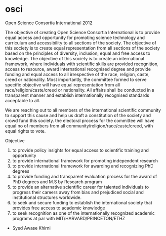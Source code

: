 # osci
Open Science Consortia International
2012

The objective of creating Open Science Consortia International is to provide equal access and opportunity for promoting science technology and curriculum and accessibility to all sections of the society. The objective of this society is to create equal representation from all sections of the society based on the principles of diversity, inclusion, equal and free access to knowledge. The objective of this society is to create an international framework, where individuals with scientific skills are provided recognition, access to resource, award international recognised degree and provide funding and equal access to all irrespective of the race, religion, caste, creed or nationality. Most importantly, the committee formed to serve specific objective will have equal representation from all race/religion/caste/creed or nationality. All affairs shall be conducted in a transparent manner and establish internationally recognised standards acceptable to all. 

We are reaching out to all members of the international scientific community to support this cause and help us draft a constitution of the society and crowd fund this society. the electoral process for the committee will have equal no of members from all community/religion/race/caste/creed, with equal rights to vote.

Objective
1. to provide policy insights for equal access to scientific training and opportunity
2. to provide international framework for promoting independent research 
3. to provide international framework for awarding and recognizing PhD degrees
4. to provide funding and transparent evaluation process for the award of PhD degrees and M.S by Research program 
5. to provide an alternative scientific career for talented individuals to progress their careers away from bias and prejudiced social and institutional structures worldwide. 
6. to seek and secure funding to establish the international society that provides free access to academic knowledge 
7. to seek recognition as one of the internationally recognized academic programs at par with MIT/HARVARD/PRINCETON/ETHZ
- Syed Awase Khirni

